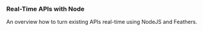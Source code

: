 ### Real-Time APIs with Node

An overview how to turn existing APIs real-time using NodeJS and Feathers.
